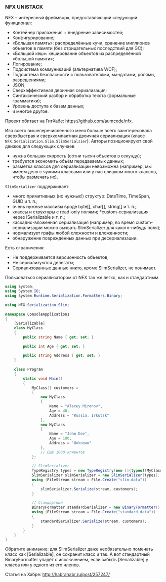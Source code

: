 ﻿### NFX UNISTACK

NFX – интересный фреймворк, предоставляющий следующий функционал:

* Контейнер приложения + внедрение зависимостей;
* Конфигурирование;
* «Большая память»: распределённые кучи, хранение миллионов объектов в памяти (без отрицательных последствий для GC);
* «Большой кеш»: кеширование объектов из распределённой «большой памяти»;
* Логирование;
* Подсистема коммуникаций (альтернатива WCF);
* Подсистема безопасности с пользователями, мандатами, ролями, разрешениями;
* JSON;
* Сверхэффективная двоичная сериализация;
* Синтаксический разбор и обработка текста (формальные грамматики);
* Уровень доступа к базам данных;
* и многое другое.
 
Проект обитает на ГитХабе: https://github.com/aumcode/nfx.

Изо всего вышеперечисленного меня больше всего заинтересовала сверхбыстрая и сверхкомпактная двоичная сериализация (класс `NFX.Serialization.Slim.SlimSerialzier`). Авторы позиционируют свой движок для следующих случаев:

* нужна большая скорость (сотни тысяч объектов в секунду);
* требуется экономить объём передаваемых данных;
* разметка классов для сериализации невозможна (например, мы имеем дело с чужими классами или у нас слишком много классов, чтобы размечать их).
 
`SlimSerializer` поддерживает:

* много примитивных (но нужных!) структур: DateTime, TimeSpan, GUID и т. п.;
* очень нужные массивы вроде byte[], char[], string[] и т. п.;
* классы и структуры с read-only полями;
*custom-сериализация через ISerializable и т. п.;
* каскадно-вложенная сериализация (например, во время custom-сериализации можно вызвать SlimSerializer для какого-нибудь поля);
* нормализует графы любой сложности и вложенности;
* обнаружение повреждённых данных при десериализации.
 

Есть ограничения:

* Не поддерживается версионность объектов;
* Не сериализуются делегаты;
* Сериализованные данные никто, кроме SlimSerializer, не понимает.
 
Пользоваться сериализатором от NFX так же легко, как и стандартным:

```csharp
using System;
using System.IO;
using System.Runtime.Serialization.Formatters.Binary;
 
using NFX.Serialization.Slim;
 
namespace ConsoleApplication1
{
    [Serializable]
    class MyClass
    {
        public string Name { get; set; }
 
        public int Age { get; set; }
 
        public string Address { get; set; }
    }
 
    class Program
    {
        static void Main()
        {
            MyClass[] customers = 
            {
                new MyClass
                {
                    Name = "Alexey Mironov",
                    Age = 40,
                    Address = "Russia, Irkutsk"
                }, 
                new MyClass
                {
                    Name = "John Doe",
                    Age = 100,
                    Address = "Unknown"
                },
                // Ещё 1000 клиентов
            };
 
            // SlimSerializer
            TypeRegistry types = new TypeRegistry(new []{typeof(MyClass)});
            SlimSerializer slimSerializer = new SlimSerializer(types);
            using (FileStream stream = File.Create("slim.data"))
            {
                slimSerializer.Serialize(stream, customers);
            }
 
            // Стандартный
            BinaryFormatter standardSerializer = new BinaryFormatter();
            using (FileStream stream = File.Create("standard.data"))
            {
                standardSerializer.Serialize(stream, customers);
            }
        }
    }
}
```

Обратите внимание: для SlimSerializer даже необязательно помечать класс как [Serializable], он сохранит класс и так. А вот стандартный BinaryFormatter упадёт с исключением, если забыть [Serializable] у класса или у одного из его членов.

Статья на Хабре: http://habrahabr.ru/post/257247/